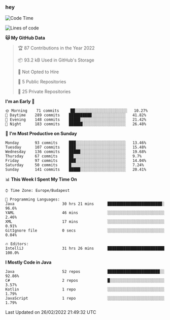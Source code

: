 ### hey

<!--START_SECTION:waka-->
![Code Time](http://img.shields.io/badge/Code%20Time-589%20hrs%202%20mins-blue)

![Lines of code](https://img.shields.io/badge/From%20Hello%20World%20I%27ve%20Written-445%20Thousand%20lines%20of%20code-blue)

**🐱 My GitHub Data** 

> 🏆 87 Contributions in the Year 2022
 > 
> 📦 93.2 kB Used in GitHub's Storage 
 > 
> 🚫 Not Opted to Hire
 > 
> 📜 5 Public Repositories 
 > 
> 🔑 25 Private Repositories  
 > 
**I'm an Early 🐤** 

```text
🌞 Morning    71 commits     ██░░░░░░░░░░░░░░░░░░░░░░░   10.27% 
🌆 Daytime    289 commits    ██████████░░░░░░░░░░░░░░░   41.82% 
🌃 Evening    148 commits    █████░░░░░░░░░░░░░░░░░░░░   21.42% 
🌙 Night      183 commits    ██████░░░░░░░░░░░░░░░░░░░   26.48%

```
📅 **I'm Most Productive on Sunday** 

```text
Monday       93 commits     ███░░░░░░░░░░░░░░░░░░░░░░   13.46% 
Tuesday      107 commits    ███░░░░░░░░░░░░░░░░░░░░░░   15.48% 
Wednesday    136 commits    █████░░░░░░░░░░░░░░░░░░░░   19.68% 
Thursday     67 commits     ██░░░░░░░░░░░░░░░░░░░░░░░   9.7% 
Friday       97 commits     ███░░░░░░░░░░░░░░░░░░░░░░   14.04% 
Saturday     50 commits     █░░░░░░░░░░░░░░░░░░░░░░░░   7.24% 
Sunday       141 commits    █████░░░░░░░░░░░░░░░░░░░░   20.41%

```


📊 **This Week I Spent My Time On** 

```text
⌚︎ Time Zone: Europe/Budapest

💬 Programming Languages: 
Java                     30 hrs 21 mins      ████████████████████████░   96.6% 
YAML                     46 mins             ░░░░░░░░░░░░░░░░░░░░░░░░░   2.46% 
XML                      17 mins             ░░░░░░░░░░░░░░░░░░░░░░░░░   0.91% 
GitIgnore file           0 secs              ░░░░░░░░░░░░░░░░░░░░░░░░░   0.04%

🔥 Editors: 
IntelliJ                 31 hrs 26 mins      █████████████████████████   100.0%

```

**I Mostly Code in Java** 

```text
Java                     52 repos            ███████████████████████░░   92.86% 
C#                       2 repos             █░░░░░░░░░░░░░░░░░░░░░░░░   3.57% 
Kotlin                   1 repo              ░░░░░░░░░░░░░░░░░░░░░░░░░   1.79% 
JavaScript               1 repo              ░░░░░░░░░░░░░░░░░░░░░░░░░   1.79%

```



 Last Updated on 26/02/2022 21:49:32 UTC
<!--END_SECTION:waka-->
